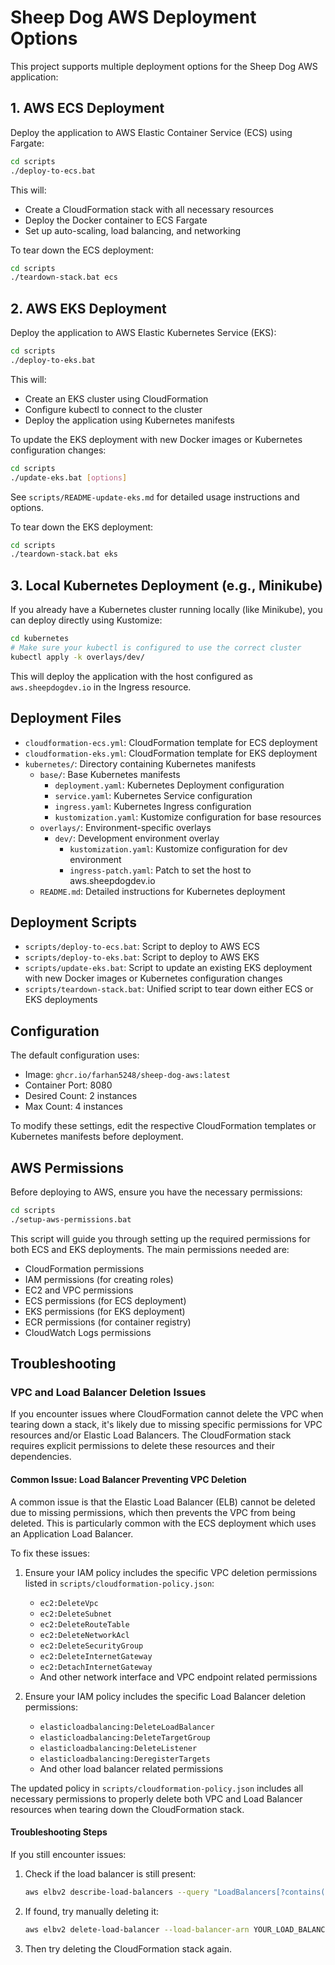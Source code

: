 # Sheep Dog AWS Deployment Options

This project supports multiple deployment options for the Sheep Dog AWS application:

## 1. AWS ECS Deployment

Deploy the application to AWS Elastic Container Service (ECS) using Fargate:

```bash
cd scripts
./deploy-to-ecs.bat
```

This will:
- Create a CloudFormation stack with all necessary resources
- Deploy the Docker container to ECS Fargate
- Set up auto-scaling, load balancing, and networking

To tear down the ECS deployment:

```bash
cd scripts
./teardown-stack.bat ecs
```

## 2. AWS EKS Deployment

Deploy the application to AWS Elastic Kubernetes Service (EKS):

```bash
cd scripts
./deploy-to-eks.bat
```

This will:
- Create an EKS cluster using CloudFormation
- Configure kubectl to connect to the cluster
- Deploy the application using Kubernetes manifests

To update the EKS deployment with new Docker images or Kubernetes configuration changes:

```bash
cd scripts
./update-eks.bat [options]
```

See `scripts/README-update-eks.md` for detailed usage instructions and options.

To tear down the EKS deployment:

```bash
cd scripts
./teardown-stack.bat eks
```

## 3. Local Kubernetes Deployment (e.g., Minikube)

If you already have a Kubernetes cluster running locally (like Minikube), you can deploy directly using Kustomize:

```bash
cd kubernetes
# Make sure your kubectl is configured to use the correct cluster
kubectl apply -k overlays/dev/
```

This will deploy the application with the host configured as `aws.sheepdogdev.io` in the Ingress resource.

## Deployment Files

- `cloudformation-ecs.yml`: CloudFormation template for ECS deployment
- `cloudformation-eks.yml`: CloudFormation template for EKS deployment
- `kubernetes/`: Directory containing Kubernetes manifests
  - `base/`: Base Kubernetes manifests
    - `deployment.yaml`: Kubernetes Deployment configuration
    - `service.yaml`: Kubernetes Service configuration
    - `ingress.yaml`: Kubernetes Ingress configuration
    - `kustomization.yaml`: Kustomize configuration for base resources
  - `overlays/`: Environment-specific overlays
    - `dev/`: Development environment overlay
      - `kustomization.yaml`: Kustomize configuration for dev environment
      - `ingress-patch.yaml`: Patch to set the host to aws.sheepdogdev.io
  - `README.md`: Detailed instructions for Kubernetes deployment

## Deployment Scripts

- `scripts/deploy-to-ecs.bat`: Script to deploy to AWS ECS
- `scripts/deploy-to-eks.bat`: Script to deploy to AWS EKS
- `scripts/update-eks.bat`: Script to update an existing EKS deployment with new Docker images or Kubernetes configuration changes
- `scripts/teardown-stack.bat`: Unified script to tear down either ECS or EKS deployments

## Configuration

The default configuration uses:
- Image: `ghcr.io/farhan5248/sheep-dog-aws:latest`
- Container Port: 8080
- Desired Count: 2 instances
- Max Count: 4 instances

To modify these settings, edit the respective CloudFormation templates or Kubernetes manifests before deployment.

## AWS Permissions

Before deploying to AWS, ensure you have the necessary permissions:

```bash
cd scripts
./setup-aws-permissions.bat
```

This script will guide you through setting up the required permissions for both ECS and EKS deployments. The main permissions needed are:

- CloudFormation permissions
- IAM permissions (for creating roles)
- EC2 and VPC permissions
- ECS permissions (for ECS deployment)
- EKS permissions (for EKS deployment)
- ECR permissions (for container registry)
- CloudWatch Logs permissions

## Troubleshooting

### VPC and Load Balancer Deletion Issues

If you encounter issues where CloudFormation cannot delete the VPC when tearing down a stack, it's likely due to missing specific permissions for VPC resources and/or Elastic Load Balancers. The CloudFormation stack requires explicit permissions to delete these resources and their dependencies.

#### Common Issue: Load Balancer Preventing VPC Deletion

A common issue is that the Elastic Load Balancer (ELB) cannot be deleted due to missing permissions, which then prevents the VPC from being deleted. This is particularly common with the ECS deployment which uses an Application Load Balancer.

To fix these issues:

1. Ensure your IAM policy includes the specific VPC deletion permissions listed in `scripts/cloudformation-policy.json`:
   - `ec2:DeleteVpc`
   - `ec2:DeleteSubnet`
   - `ec2:DeleteRouteTable`
   - `ec2:DeleteNetworkAcl`
   - `ec2:DeleteSecurityGroup`
   - `ec2:DeleteInternetGateway`
   - `ec2:DetachInternetGateway`
   - And other network interface and VPC endpoint related permissions

2. Ensure your IAM policy includes the specific Load Balancer deletion permissions:
   - `elasticloadbalancing:DeleteLoadBalancer`
   - `elasticloadbalancing:DeleteTargetGroup`
   - `elasticloadbalancing:DeleteListener`
   - `elasticloadbalancing:DeregisterTargets`
   - And other load balancer related permissions

The updated policy in `scripts/cloudformation-policy.json` includes all necessary permissions to properly delete both VPC and Load Balancer resources when tearing down the CloudFormation stack.

#### Troubleshooting Steps

If you still encounter issues:

1. Check if the load balancer is still present:
   ```bash
   aws elbv2 describe-load-balancers --query "LoadBalancers[?contains(LoadBalancerName, 'sheep-dog-aws')].LoadBalancerName" --output text
   ```

2. If found, try manually deleting it:
   ```bash
   aws elbv2 delete-load-balancer --load-balancer-arn YOUR_LOAD_BALANCER_ARN
   ```

3. Then try deleting the CloudFormation stack again.
